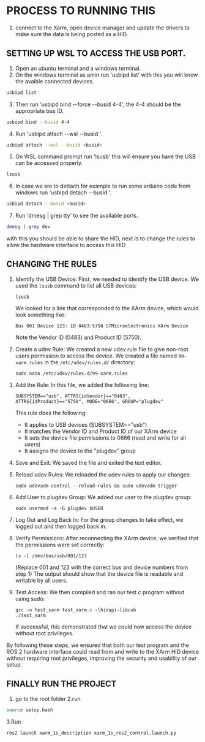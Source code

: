 # PROCESS TO RUNNING THIS
1. connect to the Xarm, open device manager and 
update the drivers to make sure the data is being
posted as a HID.

## SETTING UP WSL TO ACCESS THE USB PORT.
1. Open an ubuntu terminal and a windows terminal.
2. On the windows terminal as amin run 'usbipd list' with this you will know the avaible connected devices.
```bash
usbipd list
```
3. Then run 'usbipd bind --force --busid 4-4', the 4-4 should be the appropriate bus ID.
```bash
usbipd bind --busid 4-4
```
4. Run 'usbipd attach --wsl --busid <busid>'.
```bash
usbipd attach --wsl --busid <busid>
```
5. On WSL command prompt run 'lsusb' this will ensure you have the USB can be accessed properly.
```bash
lsusb
```
6. In case we are to dettach for example to run some arduino code from windows run 'usbipd detach --busid <busid>'.
```bash
usbipd detach --busid <busid>
```
7. Run 'dmesg | grep tty' to see the available ports.
```bash
dmesg | grep dev
```
with this you should be able to share the HID, next is to change the rules to allow the hardware interface to access this HID

## CHANGING THE RULES

1. Identify the USB Device:
   First, we needed to identify the USB device. We used the `lsusb` command to list all USB devices:
   ```
   lsusb
   ```
   We looked for a line that corresponded to the XArm device, which would look something like:
   ```
   Bus 001 Device 123: ID 0483:5750 STMicroelectronics XArm Device
   ```
   Note the Vendor ID (0483) and Product ID (5750).

2. Create a udev Rule:
   We created a new udev rule file to give non-root users permission to access the device. We created a file named `99-xarm.rules` in the `/etc/udev/rules.d/` directory:
   ```
   sudo nano /etc/udev/rules.d/99-xarm.rules
   ```

3. Add the Rule:
   In this file, we added the following line:
   ```
   SUBSYSTEM=="usb", ATTRS{idVendor}=="0483", ATTRS{idProduct}=="5750", MODE="0666", GROUP="plugdev"
   ```
   This rule does the following:
   - It applies to USB devices (SUBSYSTEM=="usb")
   - It matches the Vendor ID and Product ID of our XArm device
   - It sets the device file permissions to 0666 (read and write for all users)
   - It assigns the device to the "plugdev" group

4. Save and Exit:
   We saved the file and exited the text editor.

5. Reload udev Rules:
   We reloaded the udev rules to apply our changes:
   ```
   sudo udevadm control --reload-rules && sudo udevadm trigger
   ```

6. Add User to plugdev Group:
   We added our user to the plugdev group:
   ```
   sudo usermod -a -G plugdev $USER
   ```

7. Log Out and Log Back In:
   For the group changes to take effect, we logged out and then logged back in.

8. Verify Permissions:
   After reconnecting the XArm device, we verified that the permissions were set correctly:
   ```
   ls -l /dev/bus/usb/001/123
   ```
   (Replace 001 and 123 with the correct bus and device numbers from step 1)
   The output should show that the device file is readable and writable by all users.

9. Test Access:
   We then compiled and ran our test.c program without using sudo:
   ```
   gcc -o test_xarm test_xarm.c -lhidapi-libusb
   ./test_xarm
   ```
   If successful, this demonstrated that we could now access the device without root privileges.

By following these steps, we ensured that both our test program and the ROS 2 hardware interface could read from and write to the XArm HID device without requiring root privileges, improving the security and usability of our setup.

## FINALLY RUN THE PROJECT
1. go to the root folder
2.run
```bash
source setup.bash
```
3.Run
```bash
ros2 launch xarm_1s_description xarm_1s_ros2_control.launch.py
```


